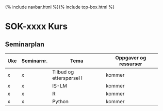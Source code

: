 {% include navbar.html %}{% include top-box.html %}
# SOK-xxxx Kurs    

## Seminarplan   



|Uke | Seminarnr. | Tema                        |  Oppgaver og ressurser  |
|----|------------|-----------------------------|-------------------------|
| x  | x          | Tilbud og etterspørsel I    | kommer                  |
| x  | x          | IS-LM                       | kommer                  |
| x  | x          | R                           | kommer                  |
| x  | x          | Python                      | kommer                  |
